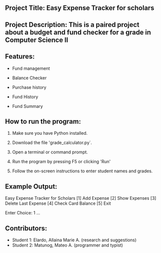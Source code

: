 ## Project Title: Easy Expense Tracker for scholars

## Project Description: This is a paired project about a budget and fund checker for a grade in Computer Science II

## Features:
- Fund management

- Balance Checker

- Purchase history

- Fund History

- Fund Summary

## How to run the program:
1. Make sure you have Python installed.

2. Download the file 'grade_calculator.py`.

3. Open a terminal or command prompt.

4. Run the program by pressing F5 or clicking 'Run'

5. Follow the on-screen instructions to enter student names and grades.

## Example Output:
Easy Expense Tracker for Scholars
[1] Add Expense
[2] Show Expenses
[3] Delete Last Expense
[4] Check Card Balance
[5] Exit

Enter Choice: 1
...

## Contributors:
- Student 1: Elardo, Allaina Marie A. (research and suggestions)
- Student 2: Matunog, Mateo A. (programmer and typist)
